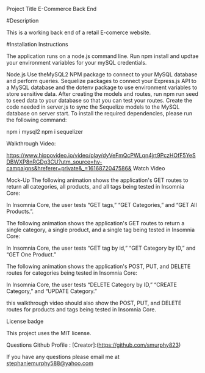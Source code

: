 Project Title
E-Commerce Back End

#Description

This is a working back end of a retail E-comerce website.


#Installation Instructions

The application runs on a node.js command line. Run npm install and updtae your environment variables for your mySQL credentials.

Node.js
Use theMySQL2 NPM package to connect to your MySQL database and perform queries.
Sequelize packages to connect your Express.js API to a MySQL database and the
dotenv package to use environment variables to store sensitive data.
After creating the models and routes, run npm run seed to seed data to your database so that you can test your routes.
Create the code needed in server.js to sync the Sequelize models to the MySQL database on server start.
To install the required dependencies, please run the following command:

npm i mysql2
npm i sequelizer

Walkthrough Video:

https://www.hippovideo.io/video/play/dyVeFmQcPWLqn4jrt9PczHOfF5YeSDBWXP8nRGDg3CU?utm_source=hv-campaigns&hreferer=private&_=1616872047586&
Watch Video

Mock-Up
The following animation shows the application's GET routes to return all categories, all products, and all tags being tested in Insomnia Core:

In Insomnia Core, the user tests “GET tags,” “GET Categories,” and “GET All Products.”.

The following animation shows the application's GET routes to return a single category, a single product, and a single tag being tested in Insomnia Core:

In Insomnia Core, the user tests “GET tag by id,” “GET Category by ID,” and “GET One Product.”

The following animation shows the application's POST, PUT, and DELETE routes for categories being tested in Insomnia Core:

In Insomnia Core, the user tests “DELETE Category by ID,” “CREATE Category,” and “UPDATE Category.”

this walkthrough video should also show the POST, PUT, and DELETE routes for products and tags being tested in Insomnia Core.

License
badge

This project uses the MIT license.

Questions
Github Profile : [Creator]:(https://github.com/smurphy823)

If you have any questions please email me at stephaniemurphy588@yahoo.com